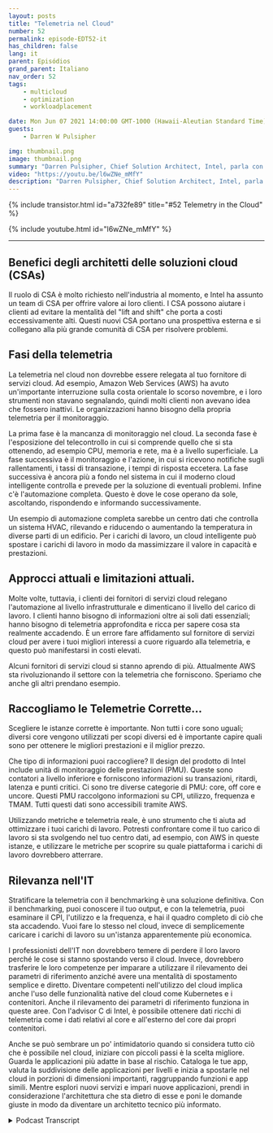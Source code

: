 ```yaml
---
layout: posts
title: "Telemetria nel Cloud"
number: 52
permalink: episode-EDT52-it
has_children: false
lang: it
parent: Episódios
grand_parent: Italiano
nav_order: 52
tags:
    - multicloud
    - optimization
    - workloadplacement

date: Mon Jun 07 2021 14:00:00 GMT-1000 (Hawaii-Aleutian Standard Time)
guests:
    - Darren W Pulsipher

img: thumbnail.png
image: thumbnail.png
summary: "Darren Pulsipher, Chief Solution Architect, Intel, parla con Josh Hilliker, Direttore degli Architetti di Soluzioni Cloud presso Intel, sull'utilizzo della telemetria nel cloud per massimizzare valore ed efficienza."
video: "https://youtu.be/l6wZNe_mMfY"
description: "Darren Pulsipher, Chief Solution Architect, Intel, parla con Josh Hilliker, Direttore degli Architetti di Soluzioni Cloud presso Intel, sull'utilizzo della telemetria nel cloud per massimizzare valore ed efficienza."
---
```


<div>
{% include transistor.html id="a732fe89" title="#52 Telemetry in the Cloud" %}

{% include youtube.html id="l6wZNe_mMfY" %}
</div>

---

## Benefici degli architetti delle soluzioni cloud (CSAs)

Il ruolo di CSA è molto richiesto nell'industria al momento, e Intel ha assunto un team di CSA per offrire valore ai loro clienti. I CSA possono aiutare i clienti ad evitare la mentalità del "lift and shift" che porta a costi eccessivamente alti. Questi nuovi CSA portano una prospettiva esterna e si collegano alla più grande comunità di CSA per risolvere problemi.

## Fasi della telemetria

La telemetria nel cloud non dovrebbe essere relegata al tuo fornitore di servizi cloud. Ad esempio, Amazon Web Services (AWS) ha avuto un'importante interruzione sulla costa orientale lo scorso novembre, e i loro strumenti non stavano segnalando, quindi molti clienti non avevano idea che fossero inattivi. Le organizzazioni hanno bisogno della propria telemetria per il monitoraggio.

La prima fase è la mancanza di monitoraggio nel cloud. La seconda fase è l'esposizione del telecontrollo in cui si comprende quello che si sta ottenendo, ad esempio CPU, memoria e rete, ma è a livello superficiale. La fase successiva è il monitoraggio e l'azione, in cui si ricevono notifiche sugli rallentamenti, i tassi di transazione, i tempi di risposta eccetera. La fase successiva è ancora più a fondo nel sistema in cui il moderno cloud intelligente controlla e prevede per la soluzione di eventuali problemi. Infine c'è l'automazione completa. Questo è dove le cose operano da sole, ascoltando, rispondendo e informando successivamente.

Un esempio di automazione completa sarebbe un centro dati che controlla un sistema HVAC, rilevando e riducendo o aumentando la temperatura in diverse parti di un edificio. Per i carichi di lavoro, un cloud intelligente può spostare i carichi di lavoro in modo da massimizzare il valore in capacità e prestazioni.

## Approcci attuali e limitazioni attuali.

Molte volte, tuttavia, i clienti dei fornitori di servizi cloud relegano l'automazione al livello infrastrutturale e dimenticano il livello del carico di lavoro. I clienti hanno bisogno di informazioni oltre ai soli dati essenziali; hanno bisogno di telemetria approfondita e ricca per sapere cosa sta realmente accadendo. È un errore fare affidamento sul fornitore di servizi cloud per avere i tuoi migliori interessi a cuore riguardo alla telemetria, e questo può manifestarsi in costi elevati.

Alcuni fornitori di servizi cloud si stanno aprendo di più. Attualmente AWS sta rivoluzionando il settore con la telemetria che forniscono. Speriamo che anche gli altri prendano esempio.

## Raccogliamo le Telemetrie Corrette...

Scegliere le istanze corrette è importante. Non tutti i core sono uguali; diversi core vengono utilizzati per scopi diversi ed è importante capire quali sono per ottenere le migliori prestazioni e il miglior prezzo.

Che tipo di informazioni puoi raccogliere? Il design del prodotto di Intel include unità di monitoraggio delle prestazioni (PMU). Queste sono contatori a livello inferiore e forniscono informazioni su transazioni, ritardi, latenza e punti critici. Ci sono tre diverse categorie di PMU: core, off core e uncore. Questi PMU raccolgono informazioni su CPI, utilizzo, frequenza e TMAM. Tutti questi dati sono accessibili tramite AWS.

Utilizzando metriche e telemetria reale, è uno strumento che ti aiuta ad ottimizzare i tuoi carichi di lavoro. Potresti confrontare come il tuo carico di lavoro si sta svolgendo nel tuo centro dati, ad esempio, con AWS in queste istanze, e utilizzare le metriche per scoprire su quale piattaforma i carichi di lavoro dovrebbero atterrare.

## Rilevanza nell'IT

Stratificare la telemetria con il benchmarking è una soluzione definitiva. Con il benchmarking, puoi conoscere il tuo output, e con la telemetria, puoi esaminare il CPI, l'utilizzo e la frequenza, e hai il quadro completo di ciò che sta accadendo. Vuoi fare lo stesso nel cloud, invece di semplicemente caricare i carichi di lavoro su un'istanza apparentemente più economica.

I professionisti dell'IT non dovrebbero temere di perdere il loro lavoro perché le cose si stanno spostando verso il cloud. Invece, dovrebbero trasferire le loro competenze per imparare a utilizzare il rilevamento dei parametri di riferimento anziché avere una mentalità di spostamento semplice e diretto. Diventare competenti nell'utilizzo del cloud implica anche l'uso delle funzionalità native del cloud come Kubernetes e i contenitori. Anche il rilevamento dei parametri di riferimento funziona in queste aree. Con l'advisor C di Intel, è possibile ottenere dati ricchi di telemetria come i dati relativi al core e all'esterno del core dai propri contenitori.

Anche se può sembrare un po' intimidatorio quando si considera tutto ciò che è possibile nel cloud, iniziare con piccoli passi è la scelta migliore. Guarda le applicazioni più adatte in base al rischio. Cataloga le tue app, valuta la suddivisione delle applicazioni per livelli e inizia a spostarle nel cloud in porzioni di dimensioni importanti, raggruppando funzioni e app simili. Mentre esplori nuovi servizi e impari nuove applicazioni, prendi in considerazione l'architettura che sta dietro di esse e poni le domande giuste in modo da diventare un architetto tecnico più informato.



<details>
<summary> Podcast Transcript </summary>

<p></p>

</details>
